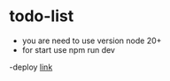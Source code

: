 # todo-list
- you are need to use version node 20+
- for start use npm run dev

-deploy [link](https://naumovn808.github.io/Journal-To_Do/)

